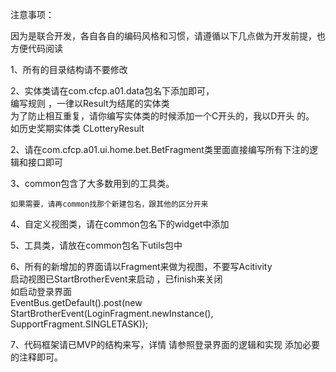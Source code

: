 注意事项：  

因为是联合开发，各自各自的编码风格和习惯，请遵循以下几点做为开发前提，也方便代码阅读  

  
1、所有的目录结构请不要修改   

2、实体类请在com.cfcp.a01.data包名下添加即可，   
    编写规则 ，一律以Result为结尾的实体类   
    为了防止相互重复，请你编写实体类的时候添加一个C开头的，我以D开头 的。  
    如历史奖期实体类 CLotteryResult   
    
2、请在com.cfcp.a01.ui.home.bet.BetFragment类里面直接编写所有下注的逻辑和接口即可  

3、common包含了大多数用到的工具类。  

	如果需要，请再common找那个新建包名，跟其他的区分开来  
	
4、自定义视图类，请在common包名下的widget中添加  

5、工具类，请放在common包名下utils包中  

6、所有的新增加的界面请以Fragment来做为视图，不要写Acitivity  
	启动视图已StartBrotherEvent来启动 ，已finish来关闭  
	如启动登录界面  
	EventBus.getDefault().post(new StartBrotherEvent(LoginFragment.newInstance(), SupportFragment.SINGLETASK));  
	
7、代码框架请已MVP的结构来写，详情 请参照登录界面的逻辑和实现 添加必要的注释即可。 


                





